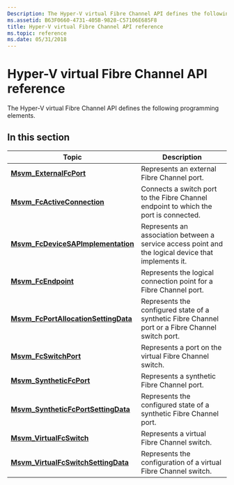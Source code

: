 ```yaml
---
Description: The Hyper-V virtual Fibre Channel API defines the following programming elements.
ms.assetid: B63F0660-4731-405B-9828-C57106E685F8
title: Hyper-V virtual Fibre Channel API reference
ms.topic: reference
ms.date: 05/31/2018
---
```


# Hyper-V virtual Fibre Channel API reference

The Hyper-V virtual Fibre Channel API defines the following programming elements.

## In this section



| Topic                                                                                    | Description                                                                                                    |
|------------------------------------------------------------------------------------------|----------------------------------------------------------------------------------------------------------------|
| [**Msvm\_ExternalFcPort**](msvm-externalfcport.md)<br/>                           | Represents an external Fibre Channel port.<br/>                                                          |
| [**Msvm\_FcActiveConnection**](msvm-fcactiveconnection.md)<br/>                   | Connects a switch port to the Fibre Channel endpoint to which the port is connected.<br/>                |
| [**Msvm\_FcDeviceSAPImplementation**](msvm-fcdevicesapimplementation.md)<br/>     | Represents an association between a service access point and the logical device that implements it.<br/> |
| [**Msvm\_FcEndpoint**](msvm-fcendpoint.md)<br/>                                   | Represents the logical connection point for a Fibre Channel port.<br/>                                   |
| [**Msvm\_FcPortAllocationSettingData**](msvm-fcportallocationsettingdata.md)<br/> | Represents the configured state of a synthetic Fibre Channel port or a Fibre Channel switch port.<br/>   |
| [**Msvm\_FcSwitchPort**](msvm-fcswitchport.md)<br/>                               | Represents a port on the virtual Fibre Channel switch.<br/>                                              |
| [**Msvm\_SyntheticFcPort**](msvm-syntheticfcport.md)<br/>                         | Represents a synthetic Fibre Channel port.<br/>                                                          |
| [**Msvm\_SyntheticFcPortSettingData**](msvm-syntheticfcportsettingdata.md)<br/>   | Represents the configured state of a synthetic Fibre Channel port.<br/>                                  |
| [**Msvm\_VirtualFcSwitch**](msvm-virtualfcswitch.md)<br/>                         | Represents a virtual Fibre Channel switch.<br/>                                                          |
| [**Msvm\_VirtualFcSwitchSettingData**](msvm-virtualfcswitchsettingdata.md)<br/>   | Represents the configuration of a virtual Fibre Channel switch.<br/>                                     |



 

 

 




